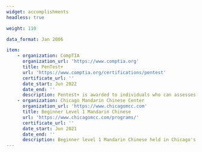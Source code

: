 ```yaml
---
widget: accomplishments
headless: true 

weight: 110

data_format: Jan 2006

item:
    - organization: CompTIA 
      organization_url: 'https://www.comptia.org'
      title: PenTest+ 
      url: 'https://www.comptia.org/certifications/pentest'
      certificate_url: ''
      date_start: Jun 2022
      date_end: ''
      description: Pentest+ is awarded to individuals who can assesses penetration testing, vulnerability assessment, and are able to manage the resilienct of the a network against attacks. The skill aquired are planning a penetration testing engagement, legal requirements, vulnerability scanning, utilzing penetration testing tools, analyzing results, and able to produce written reports and communicate results to various teams. 
    - organization: Chicago Mandarin Chinese Center 
      organization_url: 'https://www.chicagomcc.com'
      title: Beginner Level 1 Mandarin Chinese
      url: 'https://www.chicagomcc.com/programs/'
      certificate_url: ''
      date_start: Jun 2021
      date_end: ''
      description: Beginner level 1 Mandarin Chinese held in Chicago's Chinatown neighborhood. This invovled speaking, reading, writing, and culture involvement. 
---
```


